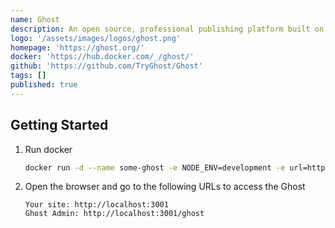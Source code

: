 ```yaml
---
name: Ghost
description: An open source, professional publishing platform built on a modern Node.js technology stack
logo: '/assets/images/logos/ghost.png'
homepage: 'https://ghost.org/'
docker: 'https://hub.docker.com/_/ghost/'
github: 'https://github.com/TryGhost/Ghost'
tags: []
published: true
---
```


## Getting Started

1. Run docker 
    ```bash
    docker run -d --name some-ghost -e NODE_ENV=development -e url=http://localhost:3001 -p 3001:2368 ghost
    ```
2. Open the browser and go to the following URLs to access the Ghost
    ```
    Your site: http://localhost:3001
    Ghost Admin: http://localhost:3001/ghost
    ```